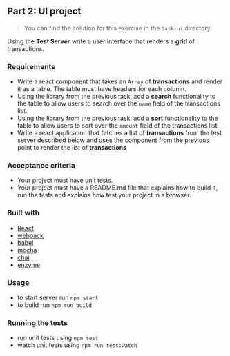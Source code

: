 ## Part 2: UI project

> You can find the solution for this exercise  in the `task-ui` directory.

Using the **Test Server** write a user interface that renders a **grid** of transactions.

### Requirements

* Write a react component that takes an `Array` of **transactions** and render it as a table. The table must have headers for each column.
* Using the library from the previous task, add a **search** functionality to the table to allow users to search over the `name` field of the transactions list.
* Using the library from the previous task, add a **sort** functionality to the table to allow users to sort over the `amount` field of the transactions list.
* Write a react application that fetches a list of **transactions** from the test server described below and uses the component from the previous point to render the list of **transactions**

### Acceptance criteria

* Your project must have unit tests.
* Your project must have a README.md file that explains how to build it, run the tests and explains how test your project in a browser.

### Built with
* [React](https://reactjs.org/)
* [webpack](https://webpack.js.org/)
* [babel](https://babeljs.io/)
* [mocha](https://mochajs.org/)
* [chai](http://www.chaijs.com/)
* [enzyme](http://airbnb.io/enzyme/)

### Usage
* to start server run `npm start`
* to build run `npm run build`

### Running the tests
* run unit tests using `npm test`
* watch unit tests using `npm run test:watch`

